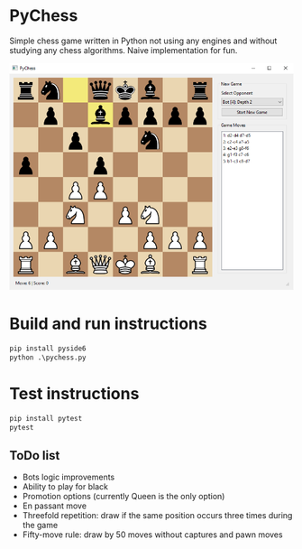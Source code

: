 # PyChess
Simple chess game written in Python not using any engines and without studying any chess algorithms. Naive implementation for fun.

![Screenshot](pychess.png)

# Build and run instructions
```
pip install pyside6
python .\pychess.py
```

# Test instructions
```
pip install pytest
pytest
```

## ToDo list
  - Bots logic improvements
  - Ability to play for black
  - Promotion options (currently Queen is the only option)
  - En passant move
  - Threefold repetition: draw if the same position occurs three times during the game
  - Fifty-move rule: draw by 50 moves without captures and pawn moves

  